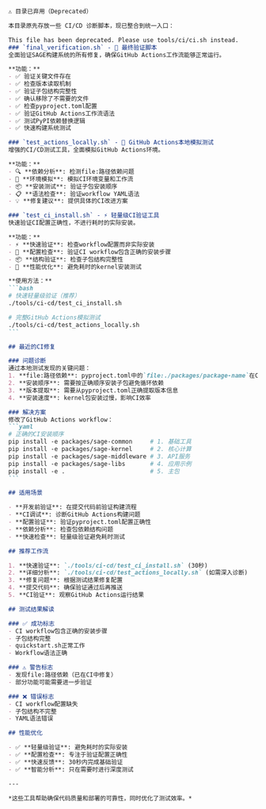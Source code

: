 ````markdown
⚠️ 目录已弃用（Deprecated）

本目录原先存放一些 CI/CD 诊断脚本，现已整合到统一入口：

This file has been deprecated. Please use tools/ci/ci.sh instead.
### `final_verification.sh` - 🎯 最终验证脚本 
全面验证SAGE构建系统的所有修复，确保GitHub Actions工作流能够正常运行。

**功能：**
- ✅ 验证关键文件存在
- ✅ 检查版本读取机制
- ✅ 验证子包结构完整性
- ✅ 确认移除了不需要的文件
- ✅ 检查pyproject.toml配置
- ✅ 验证GitHub Actions工作流语法
- ✅ 测试PyPI依赖替换逻辑
- ✅ 快速构建系统测试

### `test_actions_locally.sh` - 🧪 GitHub Actions本地模拟测试
增强的CI/CD测试工具，全面模拟GitHub Actions环境。

**功能：**
- 🔍 **依赖分析**: 检测file:路径依赖问题
- 🧪 **环境模拟**: 模拟CI环境变量和工作流
- 📦 **安装测试**: 验证子包安装顺序
- 📋 **语法检查**: 验证workflow YAML语法
- 💡 **修复建议**: 提供具体的CI改进方案

### `test_ci_install.sh` - ⚡ 轻量级CI验证工具
快速验证CI配置正确性，不进行耗时的实际安装。

**功能：**
- ⚡ **快速验证**: 检查workflow配置而非实际安装
- 🔧 **配置检查**: 验证CI workflow包含正确的安装步骤
- 📦 **结构验证**: 检查子包结构完整性
- 🚀 **性能优化**: 避免耗时的kernel安装测试

**使用方法：**
```bash
# 快速轻量级验证（推荐）
./tools/ci-cd/test_ci_install.sh

# 完整GitHub Actions模拟测试
./tools/ci-cd/test_actions_locally.sh
```

## 最近的CI修复

### 问题诊断
通过本地测试发现的关键问题：
1. **file:路径依赖**: pyproject.toml中的`file:./packages/package-name`在CI中不可用
2. **安装顺序**: 需要按正确顺序安装子包避免循环依赖
3. **版本提取**: 需要从pyproject.toml正确提取版本信息
4. **安装速度**: kernel包安装过慢，影响CI效率

### 解决方案
修改了GitHub Actions workflow：
```yaml
# 正确的CI安装顺序
pip install -e packages/sage-common     # 1. 基础工具
pip install -e packages/sage-kernel     # 2. 核心计算
pip install -e packages/sage-middleware # 3. API服务  
pip install -e packages/sage-libs       # 4. 应用示例
pip install -e .                        # 5. 主包
```

## 适用场景

- **开发前验证**: 在提交代码前验证构建流程
- **CI调试**: 诊断GitHub Actions构建问题
- **配置验证**: 验证pyproject.toml配置正确性
- **依赖分析**: 检查包依赖结构问题
- **快速检查**: 轻量级验证避免耗时测试

## 推荐工作流

1. **快速验证**: `./tools/ci-cd/test_ci_install.sh` (30秒)
2. **详细分析**: `./tools/ci-cd/test_actions_locally.sh` (如需深入诊断)
3. **修复问题**: 根据测试结果修复配置
4. **提交代码**: 确保验证通过后再推送
5. **CI验证**: 观察GitHub Actions运行结果

## 测试结果解读

### ✅ 成功标志
- CI workflow包含正确的安装步骤
- 子包结构完整
- quickstart.sh正常工作
- Workflow语法正确

### ⚠️ 警告标志
- 发现file:路径依赖（已在CI中修复）
- 部分功能可能需要进一步验证

### ❌ 错误标志
- CI workflow配置缺失
- 子包结构不完整
- YAML语法错误

## 性能优化

- ✅ **轻量级验证**: 避免耗时的实际安装
- ✅ **配置检查**: 专注于验证配置正确性
- ✅ **快速反馈**: 30秒内完成基础验证
- ✅ **智能分析**: 只在需要时进行深度测试

---

*这些工具帮助确保代码质量和部署的可靠性，同时优化了测试效率。*

````
